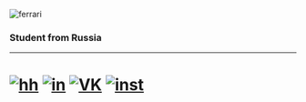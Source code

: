 ![ferrari](http://www.thomas5000.hu/pilot_2014/ferrari_14.png)

### Student from Russia
-------------------------
# [![hh](https://img.shields.io/badge/-hh-ffffff?style=flat&logo=)](https://hh.ru/resume/a6b1b5fbff084a07b70039ed1f446751395854) [![in](https://img.shields.io/badge/-LinkedIn-ffffff?style=flat&logo=LinkedIn&logoColor=47C5FB)](https://www.linkedin.com/in/david-dzgoev-42a5661b6/) [![VK](https://img.shields.io/badge/-vkontakte-ffffff?style=flat&logo=VK&logoColor=#597da3)](https://vk.com/romespapa) [![inst](https://img.shields.io/badge/-instagram-ffffff?style=flat&logo=instagram&logoColor=#597da3)](https://www.instagram.com/romespapa/)



